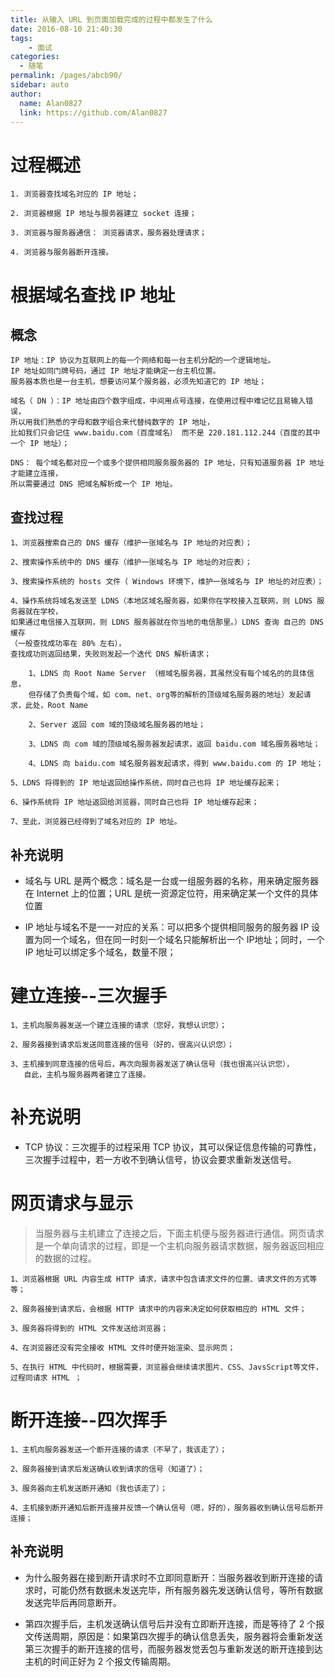 ```yaml
---
title: 从输入 URL 到页面加载完成的过程中都发生了什么
date: 2016-08-10 21:40:30
tags: 
    - 面试
categories:
  - 随笔
permalink: /pages/abcb90/
sidebar: auto
author: 
  name: Alan0827
  link: https://github.com/Alan0827
---
```




# 过程概述
    1. 浏览器查找域名对应的 IP 地址；

    2. 浏览器根据 IP 地址与服务器建立 socket 连接；

    3. 浏览器与服务器通信： 浏览器请求，服务器处理请求；

    4. 浏览器与服务器断开连接。

<!-- more -->

# 根据域名查找 IP 地址
## 概念
    IP 地址：IP 协议为互联网上的每一个网络和每一台主机分配的一个逻辑地址。
    IP 地址如同门牌号码，通过 IP 地址才能确定一台主机位置。
    服务器本质也是一台主机，想要访问某个服务器，必须先知道它的 IP 地址；

    域名（ DN ）：IP 地址由四个数字组成，中间用点号连接，在使用过程中难记忆且易输入错误，
    所以用我们熟悉的字母和数字组合来代替纯数字的 IP 地址，
    比如我们只会记住 www.baidu.com（百度域名） 而不是 220.181.112.244（百度的其中一个 IP 地址）；

    DNS： 每个域名都对应一个或多个提供相同服务服务器的 IP 地址，只有知道服务器 IP 地址才能建立连接，
    所以需要通过 DNS 把域名解析成一个 IP 地址。
    
## 查找过程
    1、浏览器搜索自己的 DNS 缓存（维护一张域名与 IP 地址的对应表）；

    2、搜索操作系统中的 DNS 缓存（维护一张域名与 IP 地址的对应表）；

    3、搜索操作系统的 hosts 文件（ Windows 环境下，维护一张域名与 IP 地址的对应表）；

    4、操作系统将域名发送至 LDNS（本地区域名服务器，如果你在学校接入互联网，则 LDNS 服务器就在学校，
    如果通过电信接入互联网，则 LDNS 服务器就在你当地的电信那里。）LDNS 查询 自己的 DNS 缓存
    （一般查找成功率在 80% 左右），
    查找成功则返回结果，失败则发起一个迭代 DNS 解析请求；

        1、LDNS 向 Root Name Server （根域名服务器，其虽然没有每个域名的的具体信息，
        但存储了负责每个域，如 com、net、org等的解析的顶级域名服务器的地址）发起请求，此处，Root Name 
        
        2、Server 返回 com 域的顶级域名服务器的地址；

        3、LDNS 向 com 域的顶级域名服务器发起请求，返回 baidu.com 域名服务器地址；

        4、LDNS 向 baidu.com 域名服务器发起请求，得到 www.baidu.com 的 IP 地址；

    5、LDNS 将得到的 IP 地址返回给操作系统，同时自己也将 IP 地址缓存起来；

    6、操作系统将 IP 地址返回给浏览器，同时自己也将 IP 地址缓存起来；

    7、至此，浏览器已经得到了域名对应的 IP 地址。

## 补充说明
* 域名与 URL 是两个概念：域名是一台或一组服务器的名称，用来确定服务器在 Internet 上的位置；URL 是统一资源定位符，用来确定某一个文件的具体位置

* IP 地址与域名不是一一对应的关系：可以把多个提供相同服务的服务器 IP 设置为同一个域名，但在同一时刻一个域名只能解析出一个 IP地址；同时，一个 IP 地址可以绑定多个域名，数量不限；


# 建立连接--三次握手
    1、主机向服务器发送一个建立连接的请求（您好，我想认识您）；

    2、服务器接到请求后发送同意连接的信号（好的，很高兴认识您）；

    3、主机接到同意连接的信号后，再次向服务器发送了确认信号（我也很高兴认识您），
       自此，主机与服务器两者建立了连接。

# 补充说明
* TCP 协议：三次握手的过程采用 TCP 协议，其可以保证信息传输的可靠性，三次握手过程中，若一方收不到确认信号，协议会要求重新发送信号。



# 网页请求与显示


>当服务器与主机建立了连接之后，下面主机便与服务器进行通信。网页请求是一个单向请求的过程，即是一个主机向服务器请求数据，服务器返回相应的数据的过程。

    1、浏览器根据 URL 内容生成 HTTP 请求，请求中包含请求文件的位置、请求文件的方式等等；

    2、服务器接到请求后，会根据 HTTP 请求中的内容来决定如何获取相应的 HTML 文件；

    3、服务器将得到的 HTML 文件发送给浏览器；

    4、在浏览器还没有完全接收 HTML 文件时便开始渲染、显示网页；

    5、在执行 HTML 中代码时，根据需要，浏览器会继续请求图片、CSS、JavsScript等文件，过程同请求 HTML ；


# 断开连接--四次挥手

    1、主机向服务器发送一个断开连接的请求（不早了，我该走了）；

    2、服务器接到请求后发送确认收到请求的信号（知道了）；

    3、服务器向主机发送断开通知（我也该走了）；

    4、主机接到断开通知后断开连接并反馈一个确认信号（嗯，好的），服务器收到确认信号后断开连接；

## 补充说明
* 为什么服务器在接到断开请求时不立即同意断开：当服务器收到断开连接的请求时，可能仍然有数据未发送完毕，所有服务器先发送确认信号，等所有数据发送完毕后再同意断开。

* 第四次握手后，主机发送确认信号后并没有立即断开连接，而是等待了 2 个报文传送周期，原因是：如果第四次握手的确认信息丢失，服务器将会重新发送第三次握手的断开连接的信号，而服务器发觉丢包与重新发送的断开连接到达主机的时间正好为 2 个报文传输周期。










